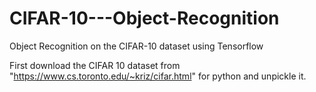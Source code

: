 # CIFAR-10---Object-Recognition
Object Recognition on the CIFAR-10 dataset using Tensorflow

First download the CIFAR 10 dataset from "https://www.cs.toronto.edu/~kriz/cifar.html" for python  and unpickle it.
